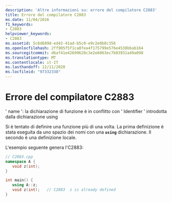 ```yaml
---
description: 'Altre informazioni su: errore del compilatore C2883'
title: Errore del compilatore C2883
ms.date: 11/04/2016
f1_keywords:
- C2883
helpviewer_keywords:
- C2883
ms.assetid: 5c6d689d-ed42-41ad-b5c0-e9c2e0b8c356
ms.openlocfilehash: 2ff905f5f1ca8fea4f175799e576e4538bbab164
ms.sourcegitcommit: d6af41e42699628c3e2e6063ec7b03931a49a098
ms.translationtype: MT
ms.contentlocale: it-IT
ms.lasthandoff: 12/11/2020
ms.locfileid: "97332338"
---
```

# <a name="compiler-error-c2883"></a>Errore del compilatore C2883

' name ': la dichiarazione di funzione è in conflitto con ' Identifier ' introdotta dalla dichiarazione using

Si è tentato di definire una funzione più di una volta. La prima definizione è stata eseguita da uno spazio dei nomi con una **`using`** dichiarazione. Il secondo è una definizione locale.

L'esempio seguente genera l'C2883:

```cpp
// C2883.cpp
namespace A {
   void z(int);
}

int main() {
   using A::z;
   void z(int);   // C2883  z is already defined
}
```
